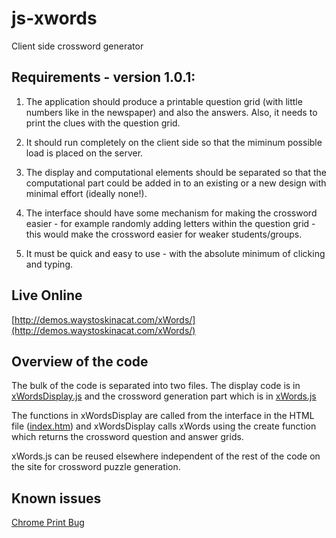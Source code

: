 # js-xwords #

Client side crossword generator

## Requirements - version 1.0.1: ##

1. The application should produce a printable question grid (with little numbers like in the newspaper) and also the answers. Also, it needs to print the clues with the question grid.

2. It should run completely on the client side so that the miminum possible load is placed on the server.

3. The display and computational elements should be separated so that the computational part could be added in to an existing or a new design with minimal effort (ideally none!).

4. The interface should have some mechanism for making the crossword easier - for example randomly adding letters within the question grid - this would make the crossword easier for weaker students/groups.

5. It must be quick and easy to use - with the absolute minimum of clicking and typing.


## Live Online ##

[http://demos.waystoskinacat.com/xWords/](http://demos.waystoskinacat.com/xWords/) 

## Overview of the code ##

The bulk of the code is separated into two files.  The display code is in [xWordsDisplay.js](src/js/xWordsDisplay.js) and the crossword generation part which is in [xWords.js](src/js/xWords.js)

The functions in xWordsDisplay are called from the interface in the HTML file ([index.htm](src/index.htm)) and xWordsDisplay calls xWords using the create function which returns the crossword question and answer grids.

xWords.js can be reused elsewhere independent of the rest of the code on the site for crossword puzzle generation.

## Known issues ##
[Chrome Print Bug](/issues/6)